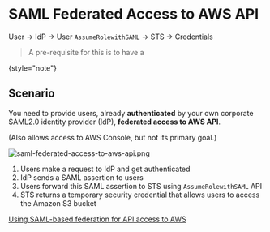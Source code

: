 # SAML Federated Access to AWS API
<tldr><p><ui-path>User -> IdP -> User <code>AssumeRolewithSAML</code> -> STS -> Credentials</ui-path></p></tldr>
> A pre-requisite for this is to have a [](SAML-Identity-Provider-in-IAM.md)
>
{style="note"}

## Scenario
You need to provide users, already **authenticated** by your own corporate SAML2.0 identity provider (IdP),
**federated access to AWS API**.

(Also allows access to AWS Console, but not its primary goal.)

![saml-federated-access-to-aws-api.png](saml-federated-access-to-aws-api.png)

1. Users make a request to IdP and get authenticated
2. IdP sends a SAML assertion to users
3. Users forward this SAML assertion to STS using `AssumeRolewithSAML` API
4. STS returns a temporary security credential that allows users to access the Amazon S3 bucket

[Using SAML-based federation for API access to AWS](https://docs.aws.amazon.com/IAM/latest/UserGuide/id_roles_providers_saml.html#CreatingSAML-configuring)
